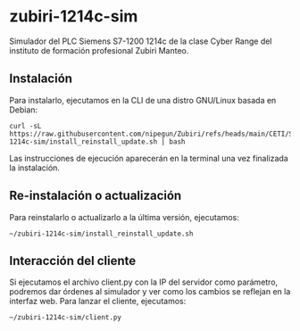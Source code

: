 # zubiri-1214c-sim

Simulador del PLC Siemens S7-1200 1214c de la clase Cyber Range del instituto de formación profesional Zubiri Manteo.

## Instalación

Para instalarlo, ejecutamos en la CLI de una distro GNU/Linux basada en Debian:

```
curl -sL https://raw.githubusercontent.com/nipegun/Zubiri/refs/heads/main/CETI/SeguridadIndustrial/zubiri-1214c-sim/install_reinstall_update.sh | bash
```

Las instrucciones de ejecución aparecerán en la terminal una vez finalizada la instalación.

## Re-instalación o actualización

Para reinstalarlo o actualizarlo a la última versión, ejecutamos:

```
~/zubiri-1214c-sim/install_reinstall_update.sh
```
## Interacción del cliente

Si ejecutamos el archivo client.py con la IP del servidor como parámetro, podremos dar órdenes al simulador y ver como los cambios se reflejan en la interfaz web. Para lanzar el cliente, ejecutamos:

```
~/zubiri-1214c-sim/client.py
```
